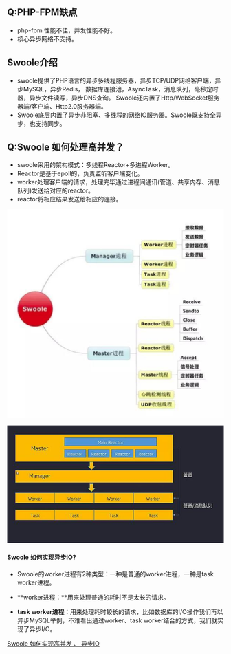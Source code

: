 ## Q:PHP-FPM缺点

- php-fpm 性能不佳，并发性能不好。
- 核心异步网络不支持。



## Swoole介绍

- swoole提供了PHP语言的异步多线程服务器，异步TCP/UDP网络客户端，异步MySQL，异步Redis， 数据库连接池，AsyncTask，消息队列，毫秒定时器，异步文件读写，异步DNS查询。 Swoole还内置了Http/WebSocket服务器端/客户端、Http2.0服务器端。
- Swoole底层内置了异步非阻塞、多线程的网络IO服务器。Swoole既支持全异步，也支持同步。



## Q:Swoole 如何处理高并发？

- swoole采用的架构模式：多线程Reactor+多进程Worker。
- Reactor是基于epoll的，负责监听客户端变化。
- worker处理客户端的请求，处理完毕通过进程间通讯(管道、共享内存、消息队列)发送给对应的reactor。
- reactor将相应结果发送给相应的连接。

![](./static/WX20210715-230255@2x.png)

![](./static/1837957-20200305142212900-1401361660.png)





#### Swoole 如何实现异步IO?

- Swoole的worker进程有2种类型：一种是普通的worker进程，一种是task worker进程。

- **worker进程：**用来处理普通的耗时不是太长的请求。
- **task worker进程**：用来处理耗时较长的请求，比如数据库的I/O操作我们再以异步MySQL举例，不难看出通过worker、task worker结合的方式，我们就实现了异步I/O。

[Swoole 如何实现高并发 、 异步IO](https://app.yinxiang.com/shard/s43/nl/13675070/816fb41f-814a-41a7-bd0f-346e2988aa6b)





